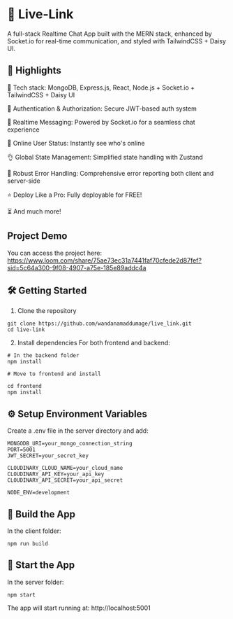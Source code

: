 # 💬 Live-Link

A full-stack Realtime Chat App built with the MERN stack, enhanced by Socket.io for real-time communication, and styled with TailwindCSS + Daisy UI.

## 🚀 Highlights

🌟 Tech stack: MongoDB, Express.js, React, Node.js + Socket.io + TailwindCSS + Daisy UI

🎃 Authentication & Authorization: Secure JWT-based auth system

👾 Realtime Messaging: Powered by Socket.io for a seamless chat experience

🚀 Online User Status: Instantly see who's online

👌 Global State Management: Simplified state handling with Zustand

🐞 Robust Error Handling: Comprehensive error reporting both client and server-side

⭐ Deploy Like a Pro: Fully deployable for FREE!

⏳ And much more!

## Project Demo

You can access the project here: https://www.loom.com/share/75ae73ec31a7441faf70cfede2d87fef?sid=5c64a300-9f08-4907-a75e-185e89addc4a


## 🛠️ Getting Started
1. Clone the repository

```
git clone https://github.com/wandanamaddumage/live_link.git
cd live-link
```

2. Install dependencies
For both frontend and backend:

```
# In the backend folder
npm install

# Move to frontend and install

cd frontend
npm install
```
## ⚙️ Setup Environment Variables
Create a .env file in the server directory and add:

```
MONGODB_URI=your_mongo_connection_string
PORT=5001
JWT_SECRET=your_secret_key

CLOUDINARY_CLOUD_NAME=your_cloud_name
CLOUDINARY_API_KEY=your_api_key
CLOUDINARY_API_SECRET=your_api_secret

NODE_ENV=development
```

## 🔨 Build the App
In the client folder:

```
npm run build
```

## 🧩 Start the App
In the server folder:

```
npm start
```

The app will start running at: http://localhost:5001

